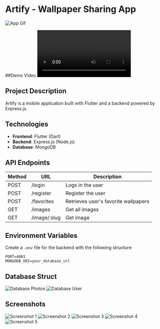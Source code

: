 # Artify - Wallpaper Sharing App

![App Gif](https://github.com/AksitArda/Artify/blob/main/Screenshots/Project.gif?raw=true)

##Demo Video
![Demo Video](https://github.com/AksitArda/Artify/blob/main/Screenshots/Demo%20Record.mp4)

## Project Description

Artify is a mobile application built with Flutter and a backend powered by Express.js.

## Technologies

- **Frontend**: Flutter (Dart)
- **Backend**: Express.js (Node.js)
- **Database**: MongoDB

## API Endpoints

| Method | URL          | Description                          |
| ------ | ------------ | ------------------------------------ |
| POST   | /login       | Logs in the user                     |
| POST   | /register    | Register the user                    |
| POST   | /favorites   | Retrieves user's favorite wallpapers |
| GET    | /images      | Get all images                       |
| GET    | /image/:slug | Get image                            |

## Environment Variables

Create a `.env` file for the backend with the following structure:

```
PORT=4001
MONGODB_URI=your_database_url
```
## Database Struct
![Database Photos](https://github.com/AksitArda/Artify/blob/main/Screenshots/Database%20Photos.png?raw=true)
![Database User](https://github.com/AksitArda/Artify/blob/main/Screenshots/Database%20User.png?raw=true)

## Screenshots
![Screenshot 1](https://github.com/AksitArda/Artify/blob/main/Screenshots/Screenshot1.png?raw=true)
![Screenshot 2](https://github.com/AksitArda/Artify/blob/main/Screenshots/Screenshot2.png?raw=true)
![Screenshot 3](https://github.com/AksitArda/Artify/blob/main/Screenshots/Screenshot3.png?raw=true)
![Screenshot 4](https://github.com/AksitArda/Artify/blob/main/Screenshots/Screenshot4.png?raw=true)
![Screenshot 5](https://github.com/AksitArda/Artify/blob/main/Screenshots/Screenshot5.png?raw=true)
